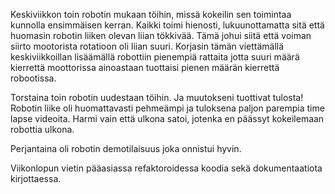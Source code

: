 Keskiviikkon toin robotin mukaan töihin, missä kokeilin sen toimintaa kunnolla ensimmäisen kerran. Kaikki toimi hienosti, lukuunottamatta sitä että huomasin robotin liiken olevan liian tökkivää. Tämä johui siitä että voiman siirto mootorista rotatioon oli liian suuri. Korjasin tämän viettämällä keskiviikkoillan lisäämällä robottiin pienempiä rattaita jotta suuri määrä kierrettä moottorissa ainoastaan tuottaisi pienen määrän kierrettä robootissa. 

Torstaina toin robotin uudestaan töihin. Ja muutokseni tuottivat tulosta! Robotin liike oli huomattavasti pehmeämpi ja tuloksena paljon parempia time lapse videoita. Harmi vain että ulkona satoi, jotenka en päässyt kokeilemaan robottia ulkona.

Perjantaina oli robotin demotilaisuus joka onnistui hyvin.

Viikonlopun vietin pääasiassa refaktoroidessa koodia sekä dokumentaatiota kirjottaessa.
